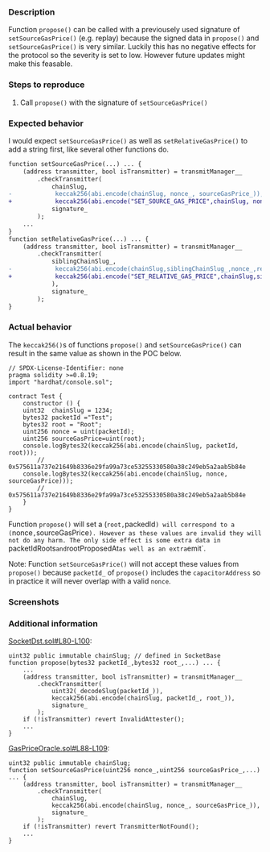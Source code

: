 ### Description

Function `propose()` can be called with a previousely used signature of `setSourceGasPrice()` (e.g. replay) because the signed data in `propose()` and `setSourceGasPrice()` is very similar. 
Luckily this has no negative effects for the protocol so the severity is set to low.
However future updates might make this feasable.

### Steps to reproduce
1. Call `propose()` with the signature of `setSourceGasPrice()`

### Expected behavior
I would expect `setSourceGasPrice()` as well as `setRelativeGasPrice()` to add a string first, like several other functions do.

```diff
function setSourceGasPrice(...) ... {
    (address transmitter, bool isTransmitter) = transmitManager__
        .checkTransmitter(
            chainSlug,
-            keccak256(abi.encode(chainSlug, nonce_, sourceGasPrice_)),
+            keccak256(abi.encode("SET_SOURCE_GAS_PRICE",chainSlug, nonce_, sourceGasPrice_)),            
            signature_
        );
    ...
}
function setRelativeGasPrice(...) ... {
    (address transmitter, bool isTransmitter) = transmitManager__
        .checkTransmitter(
            siblingChainSlug_,
-            keccak256(abi.encode(chainSlug,siblingChainSlug_,nonce_,relativeGasPrice_)
+            keccak256(abi.encode("SET_RELATIVE_GAS_PRICE",chainSlug,siblingChainSlug_,nonce_,relativeGasPrice_)
            ),
            signature_
        );
}
```

### Actual behavior
The `keccak256()`s of functions `propose()` and `setSourceGasPrice()` can result in the same value as shown in the POC below.

```solidity
// SPDX-License-Identifier: none
pragma solidity >=0.8.19;
import "hardhat/console.sol"; 

contract Test {
    constructor () {
    uint32  chainSlug = 1234;
    bytes32 packetId ="Test";
    bytes32 root = "Root";
    uint256 nonce = uint(packetId);
    uint256 sourceGasPrice=uint(root);
    console.logBytes32(keccak256(abi.encode(chainSlug, packetId, root)));
        // 0x575611a737e21649b8336e29fa99a73ce53255330580a38c249eb5a2aab5b84e 
    console.logBytes32(keccak256(abi.encode(chainSlug, nonce, sourceGasPrice)));
        // 0x575611a737e21649b8336e29fa99a73ce53255330580a38c249eb5a2aab5b84e
    }
}
```
Function `propose()` will set a (`root,`packedId`) will correspond to a (`nonce`,`sourceGasPrice`).
However as these values are invalid they will not do any harm.
The only side effect is some extra data in `packetIdRoots` and `rootProposedAt` as well as an extra `emit`.

Note: Function `setSourceGasPrice()` will not accept these values from `propose()` because `packetId_` of `propose()` includes the `capacitorAddress` so in practice it will never overlap with a valid `nonce`.

### Screenshots

### Additional information
[SocketDst.sol#L80-L100](https://github.com/SocketDotTech/socket-DL/blob/master/contracts/socket/SocketDst.sol#L80-L100):
```solidity
uint32 public immutable chainSlug; // defined in SocketBase
function propose(bytes32 packetId_,bytes32 root_,...) ... {
    ...
    (address transmitter, bool isTransmitter) = transmitManager__
        .checkTransmitter(
            uint32(_decodeSlug(packetId_)),
            keccak256(abi.encode(chainSlug, packetId_, root_)),
            signature_
        );
    if (!isTransmitter) revert InvalidAttester();
    ...
}
```

[GasPriceOracle.sol#L88-L109](https://github.com/SocketDotTech/socket-DL/blob/master/contracts/GasPriceOracle.sol#L88-L109):
```solidity
uint32 public immutable chainSlug;
function setSourceGasPrice(uint256 nonce_,uint256 sourceGasPrice_,...) ... {
    (address transmitter, bool isTransmitter) = transmitManager__
        .checkTransmitter(
            chainSlug,
            keccak256(abi.encode(chainSlug, nonce_, sourceGasPrice_)),
            signature_
        );
    if (!isTransmitter) revert TransmitterNotFound();
    ...    
}
```

